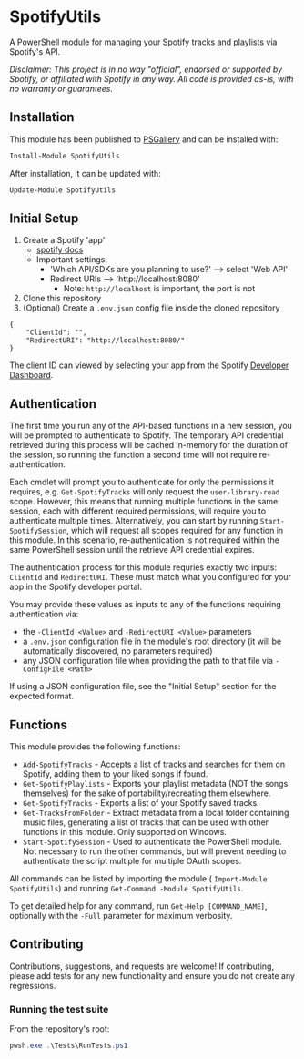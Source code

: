 # SpotifyUtils

A PowerShell module for managing your Spotify tracks and playlists via Spotify's
API.

_Disclaimer: This project is in no way "official", endorsed or supported by
Spotify, or affiliated with Spotify in any way. All code is provided as-is, with
no warranty or guarantees._

## Installation

This module has been published to
[PSGallery](https://www.powershellgallery.com/packages/SpotifyUtils) and can be
installed with:

```powershell
Install-Module SpotifyUtils
```

After installation, it can be updated with:

```powershell
Update-Module SpotifyUtils
```

## Initial Setup

1. Create a Spotify 'app'
   - [spotify docs](https://developer.spotify.com/documentation/web-api/tutorials/getting-started)
   - Important settings:
     - 'Which API/SDKs are you planning to use?' --> select 'Web API'
     - Redirect URIs --> 'http://localhost:8080'
       - Note: `http://localhost` is important, the port is not
2. Clone this repository
3. (Optional) Create a `.env.json` config file inside the cloned repository

```json:Example .env.json
{
    "ClientId": "",
    "RedirectURI": "http://localhost:8080/"
}
```

The client ID can viewed by selecting your app from the Spotify
[Developer Dashboard](https://developer.spotify.com/dashboard).

## Authentication

The first time you run any of the API-based functions in a new session, you will
be prompted to authenticate to Spotify. The temporary API credential retrieved
during this process will be cached in-memory for the duration of the session, so
running the function a second time will not require re-authentication.

Each cmdlet will prompt you to authenticate for only the permissions it
requires, e.g. `Get-SpotifyTracks` will only request the `user-library-read`
scope. However, this means that running multiple functions in the same session,
each with different required permissions, will require you to authenticate
multiple times. Alternatively, you can start by running `Start-SpotifySession`,
which will request all scopes required for any function in this module. In
this scenario, re-authentication is not required within the same PowerShell
session until the retrieve API credential expires.

The authentication process for this module requries exactly two inputs:
`ClientId` and `RedirectURI`. These must match what you configured for your app
in the Spotify developer portal.

You may provide these values as inputs to any of the functions requiring
authentication via:
- the `-ClientId <Value>` and `-RedirectURI <Value>` parameters
- a `.env.json` configuration file in the module's root directory
  (it will be automatically discovered, no parameters required)
- any JSON configuration file when providing the path to that file via
  `-ConfigFile <Path>`

If using a JSON configuration file, see the "Initial Setup" section for the
expected format.

## Functions

This module provides the following functions:

- `Add-SpotifyTracks` - Accepts a list of tracks and searches for them on
  Spotify, adding them to your liked songs if found.
- `Get-SpotifyPlaylists` - Exports your playlist metadata (NOT the songs
  themselves) for the sake of portability/recreating them elsewhere.
- `Get-SpotifyTracks` - Exports a list of your Spotify saved tracks.
- `Get-TracksFromFolder` - Extract metadata from a local folder containing music
  files, generating a list of tracks that can be used with other functions in
  this module. Only supported on Windows.
- `Start-SpotifySession` - Used to authenticate the PowerShell module. Not
  necessary to run the other commands, but will prevent needing to authenticate
  the script multiple for multiple OAuth scopes.

All commands can be listed by importing the module (
`Import-Module SpotifyUtils`) and running `Get-Command -Module SpotifyUtils`.

To get detailed help for any command, run `Get-Help [COMMAND_NAME]`, optionally
with the `-Full` parameter for maximum verbosity.

## Contributing

Contributions, suggestions, and requests are welcome! If contributing, please
add tests for any new functionality and ensure you do not create any
regressions.

### Running the test suite

From the repository's root:

```powershell
pwsh.exe .\Tests\RunTests.ps1
```
